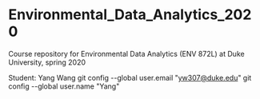 # Environmental_Data_Analytics_2020
Course repository for Environmental Data Analytics (ENV 872L) at Duke University, spring 2020

Student: 
Yang Wang
git config --global user.email "yw307@duke.edu"
  git config --global user.name "Yang"
  
  